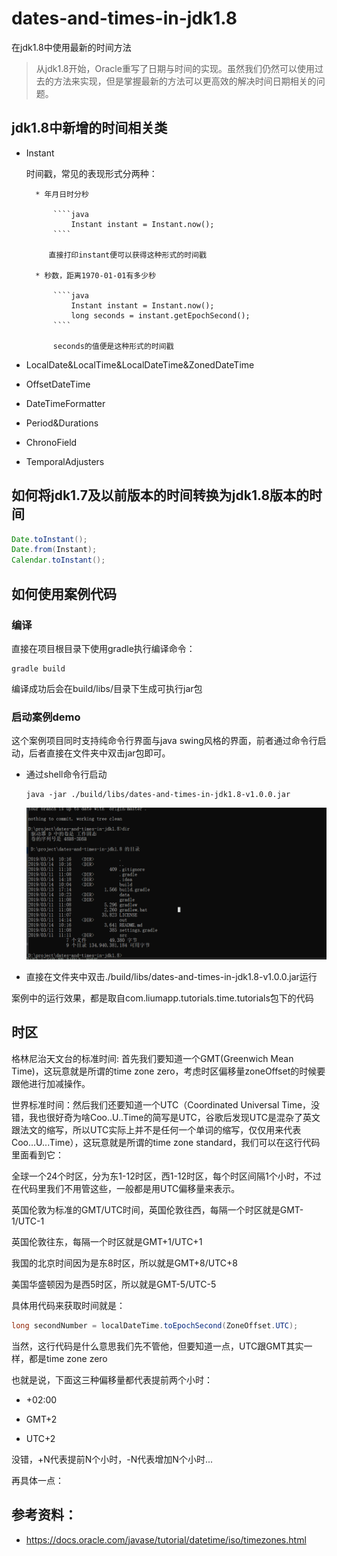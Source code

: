 # dates-and-times-in-jdk1.8
在jdk1.8中使用最新的时间方法

> 从jdk1.8开始，Oracle重写了日期与时间的实现。虽然我们仍然可以使用过去的方法来实现，但是掌握最新的方法可以更高效的解决时间日期相关的问题。

## jdk1.8中新增的时间相关类

* Instant

    时间戳，常见的表现形式分两种：
    
        * 年月日时分秒
        
            ````java
                Instant instant = Instant.now();
            ````
            
           直接打印instant便可以获得这种形式的时间戳 
        
        * 秒数，距离1970-01-01有多少秒
        
            ````java
                Instant instant = Instant.now();
                long seconds = instant.getEpochSecond();
            ````
            
            seconds的值便是这种形式的时间戳                

* LocalDate&LocalTime&LocalDateTime&ZonedDateTime

* OffsetDateTime

* DateTimeFormatter

* Period&Durations

* ChronoField

* TemporalAdjusters

## 如何将jdk1.7及以前版本的时间转换为jdk1.8版本的时间

````java
Date.toInstant();
Date.from(Instant);
Calendar.toInstant();
````

## 如何使用案例代码

### 编译

直接在项目根目录下使用gradle执行编译命令：

````shell
gradle build
````

编译成功后会在build/libs/目录下生成可执行jar包

### 启动案例demo

这个案例项目同时支持纯命令行界面与java swing风格的界面，前者通过命令行启动，后者直接在文件夹中双击jar包即可。

* 通过shell命令行启动
    
    ````shell
    java -jar ./build/libs/dates-and-times-in-jdk1.8-v1.0.0.jar
    ````
    
    ![showpic.gif](https://github.com/liumapp/dates-and-times-in-jdk1.8/blob/master/data/showpic.gif?raw=true)

* 直接在文件夹中双击./build/libs/dates-and-times-in-jdk1.8-v1.0.0.jar运行

案例中的运行效果，都是取自com.liumapp.tutorials.time.tutorials包下的代码
       
## 时区

格林尼治天文台的标准时间: 首先我们要知道一个GMT(Greenwich Mean Time)，这玩意就是所谓的time zone zero，考虑时区偏移量zoneOffset的时候要跟他进行加减操作。

世界标准时间：然后我们还要知道一个UTC（Coordinated Universal Time，没错，我也很好奇为啥Coo..U..Time的简写是UTC，谷歌后发现UTC是混杂了英文跟法文的缩写，所以UTC实际上并不是任何一个单词的缩写，仅仅用来代表Coo...U...Time），这玩意就是所谓的time zone standard，我们可以在这行代码里面看到它：

全球一个24个时区，分为东1-12时区，西1-12时区，每个时区间隔1个小时，不过在代码里我们不用管这些，一般都是用UTC偏移量来表示。

英国伦敦为标准的GMT/UTC时间，英国伦敦往西，每隔一个时区就是GMT-1/UTC-1

英国伦敦往东，每隔一个时区就是GMT+1/UTC+1

我国的北京时间因为是东8时区，所以就是GMT+8/UTC+8

美国华盛顿因为是西5时区，所以就是GMT-5/UTC-5

具体用代码来获取时间就是：



````java
long secondNumber = localDateTime.toEpochSecond(ZoneOffset.UTC);
````

当然，这行代码是什么意思我们先不管他，但要知道一点，UTC跟GMT其实一样，都是time zone zero

也就是说，下面这三种偏移量都代表提前两个小时：

* +02:00

* GMT+2

* UTC+2

没错，+N代表提前N个小时，-N代表增加N个小时...

再具体一点：

## 参考资料：

* https://docs.oracle.com/javase/tutorial/datetime/iso/timezones.html















